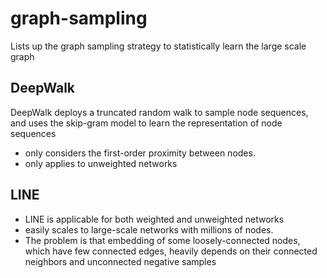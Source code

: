 # graph-sampling
Lists up the graph sampling strategy to statistically learn the large scale graph

## DeepWalk 
DeepWalk deploys a truncated random walk to sample node sequences, and uses the skip-gram model to learn the representation of node sequences
- only considers the first-order proximity between nodes.
- only applies to unweighted networks

## LINE
- LINE is applicable for both weighted and unweighted networks 
- easily scales to large-scale networks with millions of nodes. 
- The problem is that embedding of some loosely-connected nodes, which have few connected edges, heavily depends on their connected neighbors and unconnected negative samples
